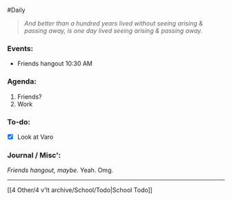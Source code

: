 #Daily
>*And better than a hundred years lived without seeing arising & passing away, is one day lived seeing arising & passing away.*
### Events:
- Friends hangout 10:30 AM

### Agenda:
1. Friends?
2. Work

### To-do:
- [x] Look at Varo

### Journal / Misc':
*Friends hangout, maybe.*
	Yeah. Omg.

---
[[4 Other/4 v'lt archive/School/Todo|School Todo]]
